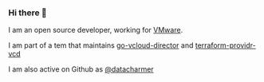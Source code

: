 ### Hi there 👋

I am an open source developer, working for [VMware](https://vmware.com). 

I am part of a tem that maintains [go-vcloud-director](https://github.com/vmware/go-vcloud-director) and [terraform-providr-vcd](https://github.com/terraform-maintainers/terraform-provider-vcd)

I am also active on Github as [@datacharmer](https://github.com/datacharmer)

<!--
**dataclouder/dataclouder** is a ✨ _special_ ✨ repository because its `README.md` (this file) appears on your GitHub profile.

Here are some ideas to get you started:

- 🔭 I’m currently working on ...
- 🌱 I’m currently learning ...
- 👯 I’m looking to collaborate on ...
- 🤔 I’m looking for help with ...
- 💬 Ask me about ...
- 📫 How to reach me: ...
- 😄 Pronouns: ...
- ⚡ Fun fact: ...
-->
